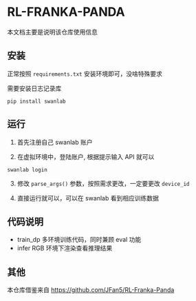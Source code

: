 # RL-FRANKA-PANDA 

本文档主要是说明该仓库使用信息

## 安装

正常按照 `requirements.txt` 安装环境即可，没啥特殊要求

需要安装日志记录库

```
pip install swanlab
```

## 运行

1. 首先注册自己 swanlab 账户

2. 在虚拟环境中，登陆账户, 根据提示输入 API 就可以

  ```
  swanlab login
  ```

3. 修改 `parse_args()` 参数，按照需求更改，一定要更改 `device_id` 

4. 直接运行就可以，可以在 swanlab 看到相应训练数据

## 代码说明

- train_dp    多环境训练代码，同时兼顾 eval 功能
- infer       RGB 环境下渲染查看推理结果

## 其他

本仓库借鉴来自 https://github.com/JFan5/RL-Franka-Panda
